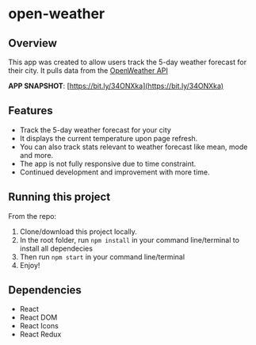 # open-weather

## Overview

This app was created to allow users track the 5-day weather forecast for their city. It pulls data from the [OpenWeather API](https://openweathermap.org/api)

**APP SNAPSHOT**: [https://bit.ly/34ONXka](https://bit.ly/34ONXka)

## Features

- Track the 5-day weather forecast for your city
- It displays the current temperature upon page refresh.
- You can also track stats relevant to weather forecast like mean, mode and more.
- The app is not fully responsive due to time constraint.
- Continued development and improvement with more time.

## Running this project

From the repo:

1. Clone/download this project locally.
2. In the root folder, run `npm install` in your command line/terminal to install all dependecies
3. Then run `npm start` in your command line/terminal
4. Enjoy!

## Dependencies

- React
- React DOM
- React Icons
- React Redux
